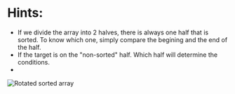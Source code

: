 # Hints:
- If we divide the array into 2 halves, there is always one half that is sorted. To know which one, simply compare the begining and the end of the half.
- If the target is on the "non-sorted" half. Which half will determine the conditions.
- 
![Rotated sorted array](http://theoryofprogramming.azurewebsites.net/wp-content/uploads/2015/09/pivot-element-case-2.png "Rotated sorted Array")